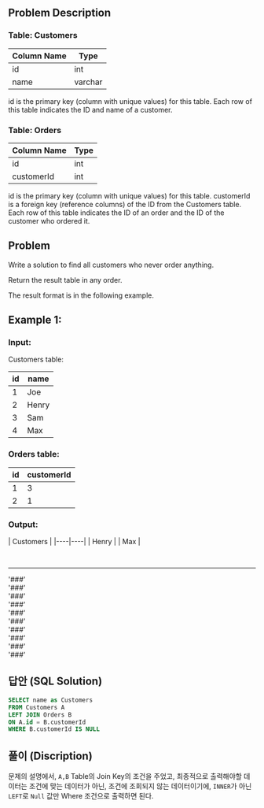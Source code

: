 ## Problem Description

### Table: Customers


| Column Name | Type    |
|---|----|
| id          | int     |
| name        | varchar |

id is the primary key (column with unique values) for this table.
Each row of this table indicates the ID and name of a customer.
 

### Table: Orders


| Column Name | Type |
|---|---|
| id          | int  |
| customerId  | int  |

id is the primary key (column with unique values) for this table.
customerId is a foreign key (reference columns) of the ID from the Customers table.
Each row of this table indicates the ID of an order and the ID of the customer who ordered it.
 
## Problem
Write a solution to find all customers who never order anything.

Return the result table in any order.

The result format is in the following example.

 

## Example 1:

### Input: 
Customers table:

| id | name  |
|---|---|
| 1  | Joe   |
| 2  | Henry |
| 3  | Sam   |
| 4  | Max   |

### Orders table:

| id | customerId |
|---|----|
| 1  | 3          |
| 2  | 1          |

### Output: 

| Customers |
|----|----|
| Henry     |
| Max       |




<br/>

---
'###'  
'###'  
'###'  
'###'  
'###'  
'###'  
'###'  
'###'  
'###'  
'###'  

## 답안 (SQL Solution)

```sql
SELECT name as Customers
FROM Customers A
LEFT JOIN Orders B
ON A.id = B.customerId
WHERE B.customerId IS NULL

```

## 풀이 (Discription)
문제의 설명에서, `A,B` Table의 Join Key의 조건을 주었고, 최종적으로 출력해야할 데이터는 조건에 맞는 데이터가 아닌, 
조건에 조회되지 않는 데이터이기에, `INNER`가 아닌 `LEFT`로 `Null` 값만 Where 조건으로 출력하면 된다.
